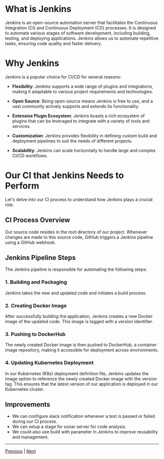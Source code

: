 # What is Jenkins

Jenkins is an open-source automation server that facilitates the Continuous Integration (CI) and Continuous Deployment (CD) processes. It is designed to automate various stages of software development, including building, testing, and deploying applications. Jenkins allows us to automate repetitive tasks, ensuring code quality and faster delivery.

# Why Jenkins

Jenkins is a popular choice for CI/CD for several reasons:

- **Flexibility**: Jenkins supports a wide range of plugins and integrations, making it adaptable to various project requirements and technologies.

- **Open Source**: Being open-source means Jenkins is free to use, and a vast community actively supports and extends its functionality.

- **Extensive Plugin Ecosystem**: Jenkins boasts a rich ecosystem of plugins that can be leveraged to integrate with a variety of tools and services.

- **Customization**: Jenkins provides flexibility in defining custom build and deployment pipelines to suit the needs of different projects.

- **Scalability**: Jenkins can scale horizontally to handle large and complex CI/CD workflows.

# Our CI that Jenkins Needs to Perform

Let's delve into our CI process to understand how Jenkins plays a crucial role.

## CI Process Overview

Our source code resides in the root directory of our project. Whenever changes are made to this source code, GitHub triggers a Jenkins pipeline using a GitHub webhook.

## Jenkins Pipeline Steps

The Jenkins pipeline is responsible for automating the following steps:

### 1. Building and Packaging

Jenkins takes the new and updated code and initiates a build process.

### 2. Creating Docker Image

After successfully building the application, Jenkins creates a new Docker image of the updated code. This image is tagged with a version identifier.

### 3. Pushing to DockerHub

The newly created Docker image is then pushed to DockerHub, a container image repository, making it accessible for deployment across environments.

### 4. Updating Kubernetes Deployment

In our Kubernetes (K8s) deployment definition file, Jenkins updates the image option to reference the newly created Docker image with the version tag. This ensures that the latest version of our application is deployed in our Kubernetes cluster.

## Improvements 
- We can configure slack notification whenever a test is passed or failed during our CI process. 
- We can setup a stage for sonar server for code analysis.
- We could also use build with parameter in Jenkins to improve reusability and management.

---

[Previous](../02.%20Kubernetes%20&%20ArgoCD/03.%20Deploy-app-using-argocd.md) | [Next](./jenkins-setup-for-ci.md)


